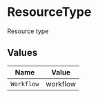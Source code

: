 # ResourceType

Resource type


## Values

| Name       | Value      |
| ---------- | ---------- |
| `Workflow` | workflow   |